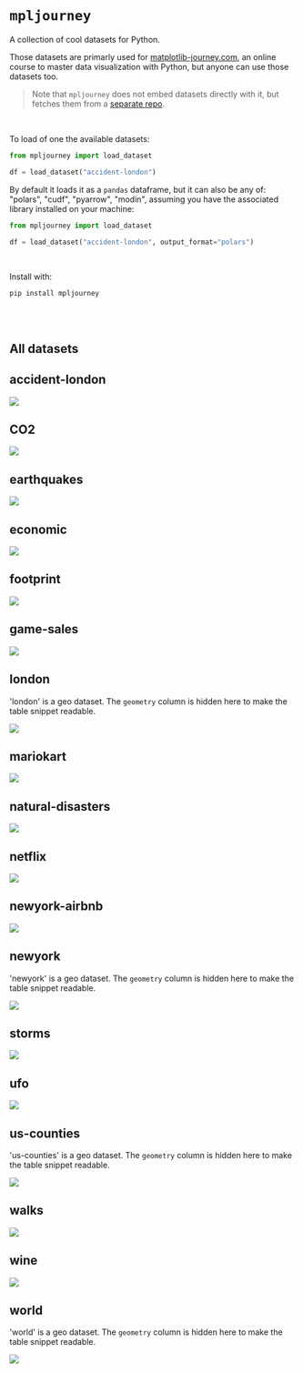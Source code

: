 

<!-- Automatically generated, uses README.qmd to modify README.md -->

# `mpljourney`

A collection of cool datasets for Python.

Those datasets are primarly used for
[matplotlib-journey.com](https://www.matplotlib-journey.com/), an online
course to master data visualization with Python, but anyone can use
those datasets too.

> Note that `mpljourney` does not embed datasets directly with it, but
> fetches them from a [separate
> repo](https://github.com/JosephBARBIERDARNAL/data-matplotlib-journey).

<br>

To load of one the available datasets:

``` python
from mpljourney import load_dataset

df = load_dataset("accident-london")
```

By default it loads it as a `pandas` dataframe, but it can also be any
of: "polars", "cudf", "pyarrow", "modin", assuming you have the
associated library installed on your machine:

``` python
from mpljourney import load_dataset

df = load_dataset("accident-london", output_format="polars")
```

<br>

Install with:

``` shell
pip install mpljourney
```

<br><br>

## All datasets

## accident-london

![](img/accident-london.png)

## CO2

![](img/CO2.png)

## earthquakes

![](img/earthquakes.png)

## economic

![](img/economic.png)

## footprint

![](img/footprint.png)

## game-sales

![](img/game-sales.png)

## london

'london' is a geo dataset. The `geometry` column is hidden here to make
the table snippet readable.

![](img/london.png)

## mariokart

![](img/mariokart.png)

## natural-disasters

![](img/natural-disasters.png)

## netflix

![](img/netflix.png)

## newyork-airbnb

![](img/newyork-airbnb.png)

## newyork

'newyork' is a geo dataset. The `geometry` column is hidden here to make
the table snippet readable.

![](img/newyork.png)

## storms

![](img/storms.png)

## ufo

![](img/ufo.png)

## us-counties

'us-counties' is a geo dataset. The `geometry` column is hidden here to
make the table snippet readable.

![](img/us-counties.png)

## walks

![](img/walks.png)

## wine

![](img/wine.png)

## world

'world' is a geo dataset. The `geometry` column is hidden here to make
the table snippet readable.

![](img/world.png)
